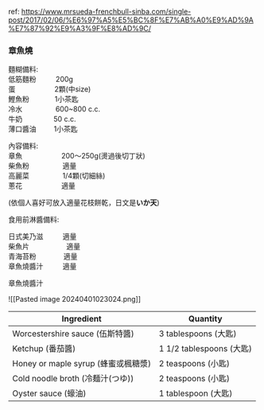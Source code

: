 ref: https://www.mrsueda-frenchbull-sinba.com/single-post/2017/02/06/%E6%97%A5%E5%BC%8F%E7%AB%A0%E9%AD%9A%E7%87%92%E9%A3%9F%E8%AD%9C/
### 章魚燒
麵糊備料:  
低筋麵粉          200g  
蛋                    2顆(中size)  
鰹魚粉             1小茶匙  
冷水                 600~800 c.c.  
牛奶                50 c.c.  
薄口醬油         1小茶匙

內容備料:  
章魚                    200～250g(燙過後切丁狀)  
柴魚粉                 適量  
高麗菜                 1/4顆(切細絲)  
蔥花                    適量

(依個人喜好可放入適量花枝餅乾，日文是**いか天**)

食用前淋醬備料:

日式美乃滋          適量  
柴魚片                   適量  
青海苔粉              適量  
章魚燒醬汁          適量

章魚燒醬汁

![[Pasted image 20240401023024.png]]

|Ingredient|Quantity|
|---|---|
|Worcestershire sauce (伍斯特醬)|3 tablespoons (大匙)|
|Ketchup (番茄醬)|1 1/2 tablespoons (大匙)|
|Honey or maple syrup (蜂蜜或楓糖漿)|2 teaspoons (小匙)|
|Cold noodle broth (冷麺汁(つゆ))|2 teaspoons (小匙)|
|Oyster sauce (蠔油)|1 tablespoon (大匙)|